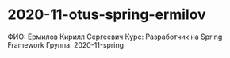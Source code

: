 # 2020-11-otus-spring-ermilov
ФИО: Ермилов Кирилл Сергеевич
Курс: Разработчик на Spring Framework
Группа: 2020-11-spring
